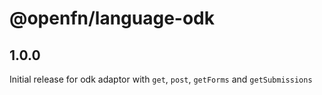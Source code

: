 # @openfn/language-odk

## 1.0.0

Initial release for odk adaptor with `get`, `post`, `getForms` and `getSubmissions`
